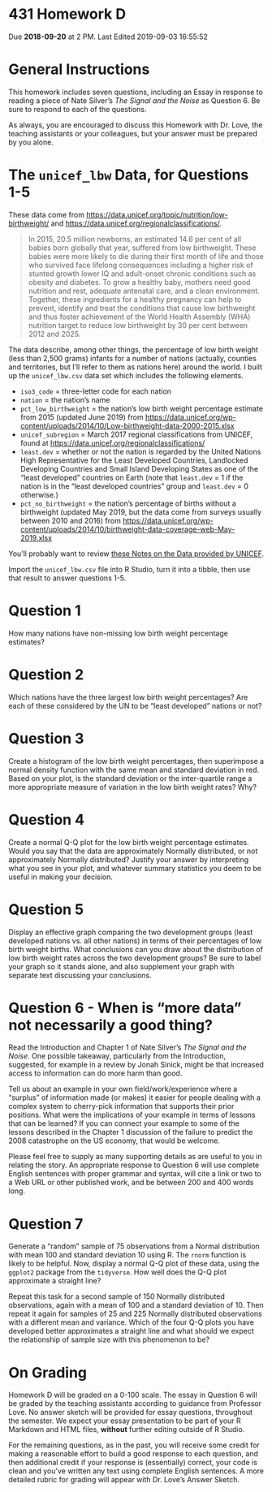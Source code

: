 431 Homework D
================
Due **2018-09-20** at 2 PM. Last Edited 2019-09-03 16:55:52

# General Instructions

This homework includes seven questions, including an Essay in response
to reading a piece of Nate Silver’s *The Signal and the Noise* as
Question 6. Be sure to respond to each of the questions.

As always, you are encouraged to discuss this Homework with Dr. Love,
the teaching assistants or your colleagues, but your answer must be
prepared by you alone.

# The `unicef_lbw` Data, for Questions 1-5

These data come from
<https://data.unicef.org/topic/nutrition/low-birthweight/> and
<https://data.unicef.org/regionalclassifications/>.

> In 2015, 20.5 million newborns, an estimated 14.6 per cent of all
> babies born globally that year, suffered from low birthweight. These
> babies were more likely to die during their first month of life and
> those who survived face lifelong consequences including a higher risk
> of stunted growth lower IQ and adult-onset chronic conditions such as
> obesity and diabetes. To grow a healthy baby, mothers need good
> nutrition and rest, adequate antenatal care, and a clean environment.
> Together, these ingredients for a healthy pregnancy can help to
> prevent, identify and treat the conditions that cause low birthweight
> and thus foster achievement of the World Health Assembly (WHA)
> nutrition target to reduce low birthweight by 30 per cent between 2012
> and 2025.

The data describe, among other things, the percentage of low birth
weight (less than 2,500 grams) infants for a number of nations
(actually, counties and territories, but I’ll refer to them as nations
here) around the world. I built up the `unicef_lbw.csv` data set which
includes the following elements.

  - `iso3_code` = three-letter code for each nation
  - `nation` = the nation’s name
  - `pct_low_birthweight` = the nation’s low birth weight percentage
    estimate from 2015 (updated June 2019) from
    <https://data.unicef.org/wp-content/uploads/2014/10/Low-birthweight-data-2000-2015.xlsx>
  - `unicef_subregion` = March 2017 regional classifications from
    UNICEF, found at <https://data.unicef.org/regionalclassifications/>
  - `least.dev` = whether or not the nation is regarded by the United
    Nations High Representative for the Least Developed Countries,
    Landlocked Developing Countries and Small Island Developing States
    as one of the “least developed” countries on Earth (note that
    `least.dev` = 1 if the nation is in the “least developed countries”
    group and `least.dev` = 0 otherwise.)
  - `pct_no_birthweight` = the nation’s percentage of births without a
    birthweight (updated May 2019, but the data come from surveys
    usually between 2010 and 2016) from
    <https://data.unicef.org/wp-content/uploads/2014/10/birthweight-data-coverage-web-May-2019.xlsx>

You’ll probably want to review [these Notes on the Data provided by
UNICEF](https://data.unicef.org/topic/nutrition/low-birthweight/).

Import the `unicef_lbw.csv` file into R Studio, turn it into a tibble,
then use that result to answer questions 1-5.

# Question 1

How many nations have non-missing low birth weight percentage estimates?

# Question 2

Which nations have the three largest low birth weight percentages? Are
each of these considered by the UN to be “least developed” nations or
not?

# Question 3

Create a histogram of the low birth weight percentages, then superimpose
a normal density function with the same mean and standard deviation in
red. Based on your plot, is the standard deviation or the inter-quartile
range a more appropriate measure of variation in the low birth weight
rates? Why?

# Question 4

Create a normal Q-Q plot for the low birth weight percentage estimates.
Would you say that the data are approximately Normally distributed, or
not approximately Normally distributed? Justify your answer by
interpreting what you see in your plot, and whatever summary statistics
you deem to be useful in making your decision.

# Question 5

Display an effective graph comparing the two development groups (least
developed nations vs. all other nations) in terms of their percentages
of low birth weight births. What conclusions can you draw about the
distribution of low birth weight rates across the two development
groups? Be sure to label your graph so it stands alone, and also
supplement your graph with separate text discussing your conclusions.

# Question 6 - When is “more data” not necessarily a good thing?

Read the Introduction and Chapter 1 of Nate Silver’s *The Signal and the
Noise*. One possible takeaway, particularly from the Introduction,
suggested, for example in a review by Jonah Sinick, might be that
increased access to information can do more harm than good.

Tell us about an example in your own field/work/experience where a
“surplus” of information made (or makes) it easier for people dealing
with a complex system to cherry-pick information that supports their
prior positions. What were the implications of your example in terms of
lessons that can be learned? If you can connect your example to some of
the lessons described in the Chapter 1 discussion of the failure to
predict the 2008 catastrophe on the US economy, that would be welcome.

Please feel free to supply as many supporting details as are useful to
you in relating the story. An appropriate response to Question 6 will
use complete English sentences with proper grammar and syntax, will cite
a link or two to a Web URL or other published work, and be between 200
and 400 words long.

# Question 7

Generate a “random” sample of 75 observations from a Normal distribution
with mean 100 and standard deviation 10 using R. The `rnorm` function is
likely to be helpful. Now, display a normal Q-Q plot of these data,
using the `ggplot2` package from the `tidyverse`. How well does the Q-Q
plot approximate a straight line?

Repeat this task for a second sample of 150 Normally distributed
observations, again with a mean of 100 and a standard deviation of 10.
Then repeat it again for samples of 25 and 225 Normally distributed
observations with a different mean and variance. Which of the four Q-Q
plots you have developed better approximates a straight line and what
should we expect the relationship of sample size with this phenomenon to
be?

# On Grading

Homework D will be graded on a 0-100 scale. The essay in Question 6 will
be graded by the teaching assistants according to guidance from
Professor Love. No answer sketch will be provided for essay questions,
throughout the semester. We expect your essay presentation to be part of
your R Markdown and HTML files, **without** further editing outside of R
Studio.

For the remaining questions, as in the past, you will receive some
credit for making a reasonable effort to build a good response to each
question, and then additional credit if your response is (essentially)
correct, your code is clean and you’ve written any text using complete
English sentences. A more detailed rubric for grading will appear with
Dr. Love’s Answer Sketch.
